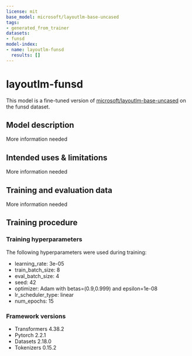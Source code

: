 ```yaml
---
license: mit
base_model: microsoft/layoutlm-base-uncased
tags:
- generated_from_trainer
datasets:
- funsd
model-index:
- name: layoutlm-funsd
  results: []
---
```


<!-- This model card has been generated automatically according to the information the Trainer had access to. You
should probably proofread and complete it, then remove this comment. -->

# layoutlm-funsd

This model is a fine-tuned version of [microsoft/layoutlm-base-uncased](https://huggingface.co/microsoft/layoutlm-base-uncased) on the funsd dataset.

## Model description

More information needed

## Intended uses & limitations

More information needed

## Training and evaluation data

More information needed

## Training procedure

### Training hyperparameters

The following hyperparameters were used during training:
- learning_rate: 3e-05
- train_batch_size: 8
- eval_batch_size: 4
- seed: 42
- optimizer: Adam with betas=(0.9,0.999) and epsilon=1e-08
- lr_scheduler_type: linear
- num_epochs: 15

### Framework versions

- Transformers 4.38.2
- Pytorch 2.2.1
- Datasets 2.18.0
- Tokenizers 0.15.2
